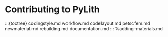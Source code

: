 # Contributing to PyLith

:::{toctree}
codingstyle.md
workflow.md
codelayout.md
petscfem.md
newmaterial.md
rebuilding.md
documentation.md
:::
%adding-materials.md
